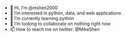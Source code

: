 - 👋 Hi, I’m @mshen2000
- 👀 I’m interested in python, data, and web applications
- 🌱 I’m currently learning python
- 💞️ I’m looking to collaborate on nothing right now
- 📫 How to reach me on twitter: @MikeShen

<!---
mshen2000/mshen2000 is a ✨ special ✨ repository because its `README.md` (this file) appears on your GitHub profile.
You can click the Preview link to take a look at your changes.
--->
